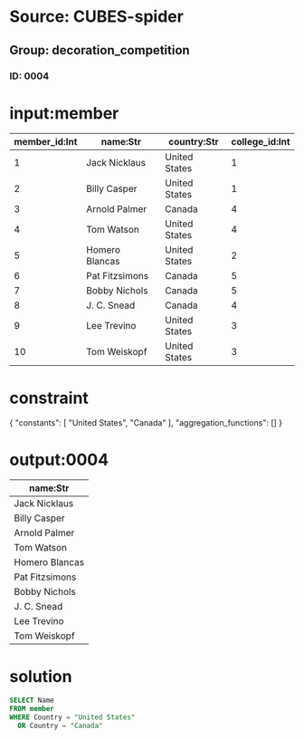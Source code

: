 # Source: CUBES-spider
## Group: decoration_competition
### ID: 0004

# input:member

| member_id:Int | name:Str | country:Str | college_id:Int |
|---|---|---|---|
| 1 | Jack Nicklaus | United States | 1 |
| 2 | Billy Casper | United States | 1 |
| 3 | Arnold Palmer | Canada | 4 |
| 4 | Tom Watson | United States | 4 |
| 5 | Homero Blancas | United States | 2 |
| 6 | Pat Fitzsimons | Canada | 5 |
| 7 | Bobby Nichols | Canada | 5 |
| 8 | J. C. Snead | Canada | 4 |
| 9 | Lee Trevino | United States | 3 |
| 10 | Tom Weiskopf | United States | 3 |

# constraint

{
  "constants": [
    "United States",
    "Canada"
  ],
  "aggregation_functions": []
}

# output:0004

| name:Str |
|---|
| Jack Nicklaus |
| Billy Casper |
| Arnold Palmer |
| Tom Watson |
| Homero Blancas |
| Pat Fitzsimons |
| Bobby Nichols |
| J. C. Snead |
| Lee Trevino |
| Tom Weiskopf |

# solution

```sql
SELECT Name
FROM member
WHERE Country = "United States"
  OR Country = "Canada"
```
